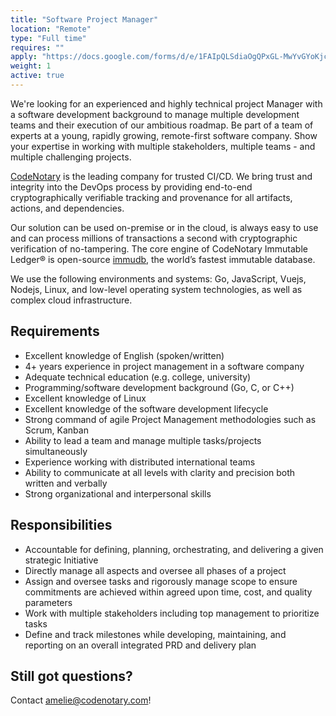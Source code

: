 ```yaml
---
title: "Software Project Manager"
location: "Remote" 
type: "Full time" 
requires: "" 
apply: "https://docs.google.com/forms/d/e/1FAIpQLSdiaOgQPxGL-MwYvGYoKjcRUyTQGGtXsC7PEc4-P42CSeOHtA/viewform?usp=sf_link"
weight: 1
active: true
---
```


We're looking for an experienced and highly technical project Manager with a software development background to
manage multiple development teams and their execution of our ambitious roadmap. Be part of a team of experts at a young, rapidly growing, remote-first software company. Show your expertise in working with multiple stakeholders, multiple teams - and multiple challenging projects.

[CodeNotary](https://codenotary.com/) is the leading company for trusted CI/CD. We bring trust and integrity into the DevOps process by providing end-to-end cryptographically verifiable tracking and provenance for all artifacts, actions, and dependencies.

Our solution can be used on-premise or in the cloud, is always easy to use and can process millions of transactions a second with cryptographic verification of no-tampering. The core engine of CodeNotary Immutable Ledger® is open-source [immudb](https://codenotary.com/technologies/immudb/), the world’s fastest immutable database.

We use the following environments and systems: Go, JavaScript, Vuejs, Nodejs, Linux, and low-level operating system technologies, as well as complex cloud infrastructure.


## Requirements

- Excellent knowledge of English (spoken/written)
- 4+ years experience in project management in a software company
- Adequate technical education (e.g. college, university)
- Programming/software development background (Go, C, or C++)
- Excellent knowledge of Linux
- Excellent knowledge of the software development lifecycle
- Strong command of agile Project Management methodologies such as Scrum, Kanban
- Ability to lead a team and manage multiple tasks/projects simultaneously
- Experience working with distributed international teams
- Ability to communicate at all levels with clarity and precision both written and verbally
- Strong organizational and interpersonal skills 

## Responsibilities

- Accountable for defining, planning, orchestrating, and delivering a given strategic
Initiative
- Directly manage all aspects and oversee all phases of a project
- Assign and oversee tasks and rigorously manage scope to ensure commitments are achieved within agreed upon time, cost, and quality parameters
- Work with multiple stakeholders including top management to prioritize tasks
- Define and track milestones while developing, maintaining, and reporting on an overall integrated PRD and delivery plan

## Still got questions?

Contact [amelie@codenotary.com](mailto:amelie@codenotary.com?subject=[Hiring][Software-Project-Manager])!
